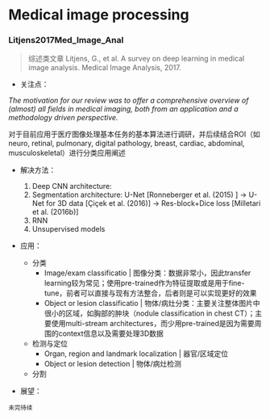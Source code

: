 # Medical image processing

### Litjens2017Med_Image_Anal

>  综述类文章
>  Litjens, G., et al. A survey on deep learning in medical image analysis. Medical Image Analysis, 2017.

- 关注点：

*The motivation for our review was to offer a comprehensive overview of (almost) all fields in medical imaging, both from an application and a methodology driven perspective.*

对于目前应用于医疗图像处理基本任务的基本算法进行调研，并后续结合ROI（如neuro, retinal, pulmonary, digital pathology, breast, cardiac, abdominal, musculoskeletal）进行分类应用阐述

- 解决方法：

  1. Deep CNN architecture:
  2. Segmentation architecture: U-Net [Ronneberger et al. (2015) ] -> U-Net for 3D data [Çiçek et al. (2016)] -> Res-block+Dice loss [Milletari et al. (2016b)]
  3. RNN
  4. Unsupervised models
- 应用：
  - 分类
    - Image/exam classificatio | 图像分类：数据非常小，因此transfer learning较为常见；使用pre-trained作为特征提取或是用于fine-tune，前者可以直接与现有方法整合，后者则是可以实现更好的效果
    - Object or lesion classificatio | 物体/病灶分类：主要关注整体图片中很小的区域，如胸部的肿块（nodule classification in chest CT）；主要使用multi-stream architectures，而少用pre-trained是因为需要周围的context信息以及需要处理3D数据
  - 检测与定位
    - Organ, region and landmark localization | 器官/区域定位
    - Object or lesion detection | 物体/病灶检测
  - 分割
- 展望：

`未完待续`